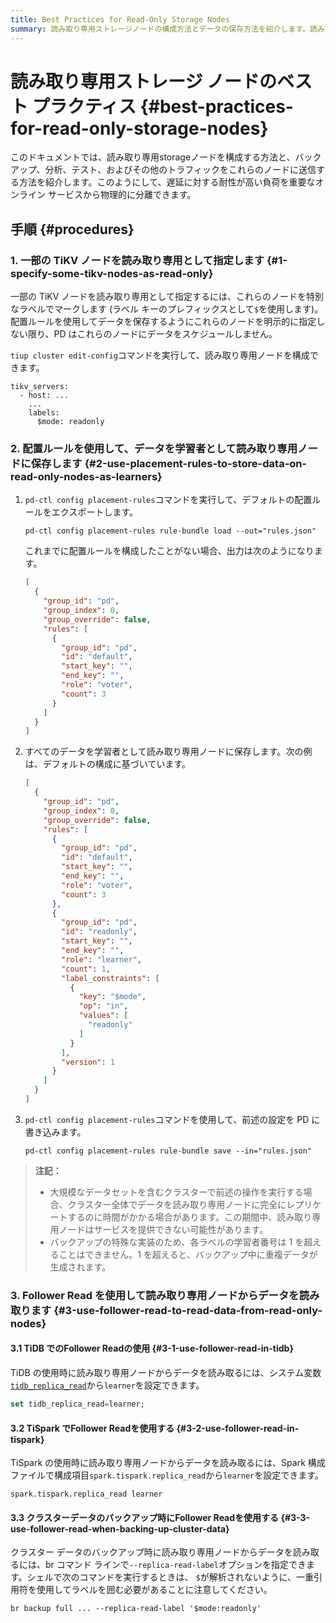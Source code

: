 ```yaml
---
title: Best Practices for Read-Only Storage Nodes
summary: 読み取り専用ストレージノードの構成方法とデータの保存方法を紹介します。読み取り専用ノードには、特別なラベルを使用して指定し、配置ルールを使用してデータを保存します。また、Follower Readを使用して読み取り専用ノードからデータを読み取る方法も紹介します。
---
```


# 読み取り専用ストレージ ノードのベスト プラクティス {#best-practices-for-read-only-storage-nodes}

このドキュメントでは、読み取り専用storageノードを構成する方法と、バックアップ、分析、テスト、およびその他のトラフィックをこれらのノードに送信する方法を紹介します。このようにして、遅延に対する耐性が高い負荷を重要なオンライン サービスから物理的に分離できます。

## 手順 {#procedures}

### 1. 一部の TiKV ノードを読み取り専用として指定します {#1-specify-some-tikv-nodes-as-read-only}

一部の TiKV ノードを読み取り専用として指定するには、これらのノードを特別なラベルでマークします (ラベル キーのプレフィックスとして`$`を使用します)。配置ルールを使用してデータを保存するようにこれらのノードを明示的に指定しない限り、PD はこれらのノードにデータをスケジュールしません。

`tiup cluster edit-config`コマンドを実行して、読み取り専用ノードを構成できます。

    tikv_servers:
      - host: ...
        ...
        labels:
          $mode: readonly

### 2. 配置ルールを使用して、データを学習者として読み取り専用ノードに保存します {#2-use-placement-rules-to-store-data-on-read-only-nodes-as-learners}

1.  `pd-ctl config placement-rules`コマンドを実行して、デフォルトの配置ルールをエクスポートします。

    ```shell
    pd-ctl config placement-rules rule-bundle load --out="rules.json"
    ```

    これまでに配置ルールを構成したことがない場合、出力は次のようになります。

    ```json
    [
      {
        "group_id": "pd",
        "group_index": 0,
        "group_override": false,
        "rules": [
          {
            "group_id": "pd",
            "id": "default",
            "start_key": "",
            "end_key": "",
            "role": "voter",
            "count": 3
          }
        ]
      }
    ]
    ```

2.  すべてのデータを学習者として読み取り専用ノードに保存します。次の例は、デフォルトの構成に基づいています。

    ```json
    [
      {
        "group_id": "pd",
        "group_index": 0,
        "group_override": false,
        "rules": [
          {
            "group_id": "pd",
            "id": "default",
            "start_key": "",
            "end_key": "",
            "role": "voter",
            "count": 3
          },
          {
            "group_id": "pd",
            "id": "readonly",
            "start_key": "",
            "end_key": "",
            "role": "learner",
            "count": 1,
            "label_constraints": [
              {
                "key": "$mode",
                "op": "in",
                "values": [
                  "readonly"
                ]
              }
            ],
            "version": 1
          }
        ]
      }
    ]
    ```

3.  `pd-ctl config placement-rules`コマンドを使用して、前述の設定を PD に書き込みます。

    ```shell
    pd-ctl config placement-rules rule-bundle save --in="rules.json"
    ```

> **注記：**
>
> -   大規模なデータセットを含むクラスターで前述の操作を実行する場合、クラスター全体でデータを読み取り専用ノードに完全にレプリケートするのに時間がかかる場合があります。この期間中、読み取り専用ノードはサービスを提供できない可能性があります。
> -   バックアップの特殊な実装のため、各ラベルの学習者番号は 1 を超えることはできません。1 を超えると、バックアップ中に重複データが生成されます。

### 3. Follower Read を使用して読み取り専用ノードからデータを読み取ります {#3-use-follower-read-to-read-data-from-read-only-nodes}

#### 3.1 TiDB でのFollower Readの使用 {#3-1-use-follower-read-in-tidb}

TiDB の使用時に読み取り専用ノードからデータを読み取るには、システム変数[`tidb_replica_read`](/system-variables.md#tidb_replica_read-new-in-v40)から`learner`を設定できます。

```sql
set tidb_replica_read=learner;
```

#### 3.2 TiSpark でFollower Readを使用する {#3-2-use-follower-read-in-tispark}

TiSpark の使用時に読み取り専用ノードからデータを読み取るには、Spark 構成ファイルで構成項目`spark.tispark.replica_read`から`learner`を設定できます。

    spark.tispark.replica_read learner

#### 3.3 クラスターデータのバックアップ時にFollower Readを使用する {#3-3-use-follower-read-when-backing-up-cluster-data}

クラスター データのバックアップ時に読み取り専用ノードからデータを読み取るには、br コマンド ラインで`--replica-read-label`オプションを指定できます。シェルで次のコマンドを実行するときは、 `$`が解析されないように、一重引用符を使用してラベルを囲む必要があることに注意してください。

```shell
br backup full ... --replica-read-label '$mode:readonly'
```
